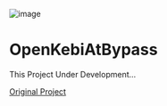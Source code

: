 ![image](https://github.com/Xcating/OpenKebiAtBypass/assets/82816129/6b754bcb-5c5d-49b5-a56f-123600d2daa7)
# OpenKebiAtBypass
This Project Under Development...

[Original Project](https://github.com/Micah123321/AutoOpenCAK)